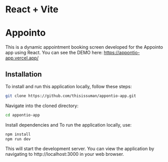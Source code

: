 # React + Vite

# Appointo

This is a dynamic appointment booking screen developed for the Appointo app using React. You can see the DEMO here: https://appontio-app.vercel.app/

## Installation

To install and run this application locally, follow these steps:

```bash
git clone https://github.com/thisissuman/appontio-app.git
```

Navigate into the cloned directory:

```bash
cd appontio-app
```
Install dependencies and To run the application locally, use:
```bash
npm install
npm run dev
```
This will start the development server. You can view the application by navigating to http://localhost:3000 in your web browser.


